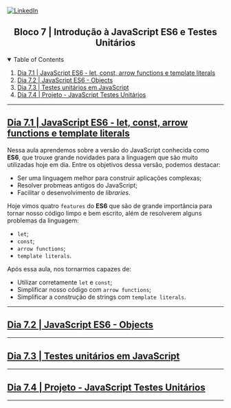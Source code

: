 <!-- PROJECT SHIELDS -->
[![LinkedIn][linkedin-shield]][linkedin-url]

<h2 align="center">Bloco 7 | Introdução à JavaScript ES6 e Testes Unitários</h2>

<!-- TABLE OF CONTENTS -->
<details open="open">
  <summary>Table of Contents</summary>
  <ol>
    <li>
      <a href="#dia-7.1">Dia 7.1 | JavaScript ES6 - let, const, arrow functions e template literals</a>
    </li>
    <li>
      <a href="#dia-7.2">Dia 7.2 | JavaScript ES6 - Objects</a>
    </li>
    <li>
      <a href="#dia-7.3">Dia 7.3 | Testes unitários em JavaScript</a>
    </li>
    <li>
      <a href="#dia-7.4">Dia 7.4 | Projeto - JavaScript Testes Unitários</a>
    </li>
  </ol>
</details>

---
<!-- Dia 7.1 | JavaScript ES6 - let, const, arrow functions e template literals -->
## <a id="dia-7.1" href="7.1">Dia 7.1 | JavaScript ES6 - let, const, arrow functions e template literals</a>

Nessa aula aprendemos sobre a versão do JavaScript conhecida como **ES6**, que trouxe grande novidades para a linguagem que são muito utilizadas hoje em dia.
Entre os objetivos dessa versão, podemos destacar:
- Ser uma linguagem melhor para construir aplicações complexas;
- Resolver probmeas antigos do JavaScript;
- Facilitar o desenvolvimento de *libraries*.

Hoje vimos quatro `features` do **ES6** que são de grande importância para tornar nosso código limpo e bem escrito, além de resolverem alguns problemas da linguagem:
- `let`;
- `const`;
- `arrow functions`;
- `template literals`.

Após essa aula, nos tornarmos capazes de:
- Utilizar corretamente `let` e `const`;
- Simplificar nosso código com `arrow functions`;
- Simplificar a construção de strings com `template literals`.

---
## <a id="dia-7.2" href="7.2">Dia 7.2 | JavaScript ES6 - Objects</a>

---
## <a id="dia-7.3" href="7.3">Dia 7.3 | Testes unitários em JavaScript</a>

---
## <a id="dia-7.4" href="7.4">Dia 7.4 | Projeto - JavaScript Testes Unitários</a>

---

<!-- MARKDOWN LINKS & IMAGES -->
[linkedin-shield]: https://img.shields.io/badge/-LinkedIn-black.svg?style=for-the-badge&logo=linkedin&colorB=555
[linkedin-url]: https://linkedin.com/in/rafaelgeronimo